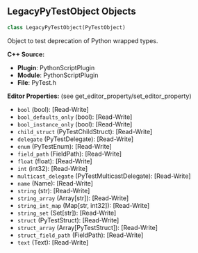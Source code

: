 ## LegacyPyTestObject Objects

```python
class LegacyPyTestObject(PyTestObject)
```

Object to test deprecation of Python wrapped types.

**C++ Source:**

- **Plugin**: PythonScriptPlugin
- **Module**: PythonScriptPlugin
- **File**: PyTest.h

**Editor Properties:** (see get_editor_property/set_editor_property)

- ``bool`` (bool):  [Read-Write]
- ``bool_defaults_only`` (bool):  [Read-Write]
- ``bool_instance_only`` (bool):  [Read-Write]
- ``child_struct`` (PyTestChildStruct):  [Read-Write]
- ``delegate`` (PyTestDelegate):  [Read-Write]
- ``enum`` (PyTestEnum):  [Read-Write]
- ``field_path`` (FieldPath):  [Read-Write]
- ``float`` (float):  [Read-Write]
- ``int`` (int32):  [Read-Write]
- ``multicast_delegate`` (PyTestMulticastDelegate):  [Read-Write]
- ``name`` (Name):  [Read-Write]
- ``string`` (str):  [Read-Write]
- ``string_array`` (Array[str]):  [Read-Write]
- ``string_int_map`` (Map[str, int32]):  [Read-Write]
- ``string_set`` (Set[str]):  [Read-Write]
- ``struct`` (PyTestStruct):  [Read-Write]
- ``struct_array`` (Array[PyTestStruct]):  [Read-Write]
- ``struct_field_path`` (FieldPath):  [Read-Write]
- ``text`` (Text):  [Read-Write]

<a id="unreal.PyTestObjectLibrary"></a>